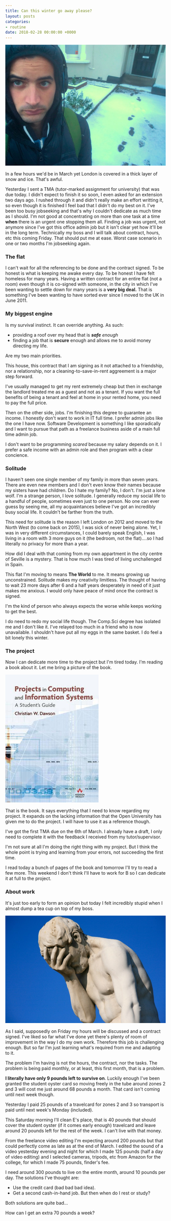 ```yaml
---
title: Can this winter go away please?
layout: posts
categories:
- routine
date: 2018-02-28 00:00:00 +0000
---
```

![](/uploads/2018/02/28/DXJa-ZrW4AAb9l9.jpg)

In a few hours we'd be in March yet London is covered in a thick layer of snow and ice. That's awful.

Yesterday I sent a TMA (tutor-marked assignment for university) that was due today. I didn't expect to finish it so soon, I even asked for an extension two days ago. I rushed through it and didn't really make an effort writting it, so even though it is finished I feel bad that I didn't do my best on it. I've been too busy jobseeking and that's why I couldn't dedicate as much time as I should. I'm not good at concentrating on more than one task at a time **when** there is an urgent one stopping them all. Finding a job was urgent, not anymore since I've got this office admin job but it isn't clear yet how it'll be in the long term. Technically my boss and I will talk about contract, hours, etc this coming Friday. That should put me at ease. Worst case scenario in one or two months I'm jobseeking again. 

### The flat

I can't wait for all the referencing to be done and the contract signed. To be honest is what is keeping me awake every day. To be honest I have felt homeless for many years. Having a written contract for an entire flat (not a room) even though it is co-signed with someone, in the city in which I've been wanting to settle down for many years is a **very big deal.** That is something I've been wanting to have sorted ever since I moved to the UK in June 2011.

### My biggest engine

Is my survival instinct. It can override anything. As such:

* providing a roof over my head that is **_safe_** _enough_
* finding a job that is **secure** enough and allows me to avoid money directing my life.

Are my two main priorities.

This house, this contract that I am signing as it not attached to a friendship, nor a relationship, nor a cleaning-to-save-in-rent aggreement is a major step forward.

I've usually managed to get my rent extremely cheap but then in exchange the landlord treated me as a guest and not as a tenant. If you want the full benefits of being a tenant and feel at home in your rented home, you need to pay the full price.

Then on the other side, jobs. I'm finishing this degree to guarantee an income. I honestly don't want to work in IT full time. I prefer admin jobs like the one I have now. Software Development is something I like sporadically and I want to pursue that path as a freelance business aside of a main full time admin job.

I don't want to be programming _scared_ because my salary depends on it. I prefer a safe income with an admin role and then program with a clear concience.

### Solitude

I haven't seen one single member of my family in more than seven years. There are even new members and I don't even know their names because my sisters have had children. Do I hate my family? No, I don't. I'm just a lone wolf. I'm a strange person, I love solitude. I generally reduce my social life to a handful of people, sometimes even just to one person. No one can ever guess by seeing me, all my acquaintances believe I've got an incredibly busy social life. It couldn't be farther from the truth.

This need for solitude is the reason I left London on 2012 and moved to the North West (to come back on 2015), I was sick of never being alone. Yet, I was in very different circumstances, I could barely speak English, I was living in a room with 3 more guys on it (the bedroom, not the flat)....so I had literally no privacy for more than a year.

How did I deal with that coming from my own appartment in the city centre of Seville is a mystery. That is how much I was tired of living unchallenged in Spain.

This flat I'm moving to means **The World** to me. It means growing up unconstrained. Solitude makes my creativity limitless. The thought of having to wait 23 more days after 6 and a half years desperately in need of it just makes me anxious. I would only have peace of mind once the contract is signed.

I'm the kind of person who always expects the worse while keeps working to get the best.

I do need to redo my social life though. The Comp.Sci degree has isolated me and I don't like it. I've relayed too much in a friend who is now unavailable. I shouldn't have put all my eggs in the same basket. I do feel a bit lonely this winter.

### The project

Now I can dedicate more time to the project but I'm tired today. I'm reading a book about it. Let me bring a picture of the book.

![](/uploads/2018/02/28/3162718.jpg)

That is the book. It says everything that I need to know regarding my project. It expands on the lacking information that the Open University has given me to do the project. I will have to use it as a reference though. 

I've got the first TMA due on the 6th of March. I already have a draft, I only need to complete it with the feedback I received from my tutor/supervisor. 

I'm not sure at all I'm doing the right thing with my project. But I think the whole point is trying and learning from your errors, not succeeding the first time. 

I read today a bunch of pages of the book and tomorrow I'll try to read a few more. This weekend I don't think I'll have to work for B so I can dedicate it at full to the project. 

### About work

It's just too early to form an opinion but today I felt incredibly stupid when I almost dump a tea cup on top of my boss. 

![](/uploads/2018/02/28/Paris_Tuileries_Garden_Facepalm_statue.jpg)

As I said, supposedly on Friday my hours will be discussed and a contract signed. I've liked so far what I've done yet there's plenty of room of improvement in the way I do my own work. Therefore this job is challenging enough. But so far I'm just learning what's required from me and adapting to it. 

The problem I'm having is not the hours, the contract, nor the tasks. The problem is being paid monthly, or at least, this first month, that is a problem. 

**I literally have only 9 pounds left to survive on**. Luckily enough I've been granted the student oyster card so moving freely in the tube around zones 2 and 3 will cost me just around 68 pounds a month. That card isn't coming until next week though. 

Yesterday I paid 25 pounds of a travelcard for zones 2 and 3 so transport is paid until next week's Monday (included). 

This Saturday morning I'll clean E's place, that is 40 pounds that should cover the student oyster (if it comes early enough) travelcard and leave around 20 pounds left for the rest of the week. I can't live with that money. 

From the freelance video editing I'm expecting around 200 pounds but that could perfectly come as late as at the end of March. I edited the sound of a video yesterday evening and night for which I made 125 pounds (half a day of video editing) and I selected cameras, tripods, etc from Amazon for the college, for which I made 75 pounds, finder's fee. 

I need around 300 pounds to live on the entire month, around 10 pounds per day. The solutions I've thought are:

* Use the credit card (bad bad bad idea). 
* Get a second cash-in-hand job. But then when do I rest or study?

Both solutions are quite bad...

How can I get an extra 70 pounds a week?